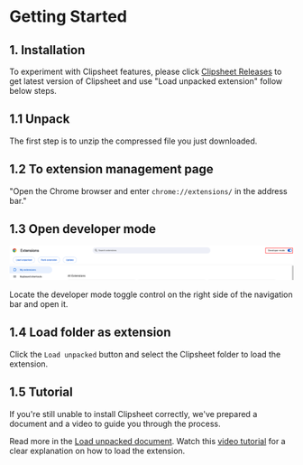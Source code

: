 # Getting Started

## 1. Installation

To experiment with Clipsheet features, please click [Clipsheet Releases](https://github.com/dream-num/univer-clipsheet/releases) to get latest version of Clipsheet and use "Load unpacked extension" follow below steps.

## 1.1 Unpack

The first step is to unzip the compressed file you just downloaded.

## 1.2 To extension management page

"Open the Chrome browser and enter `chrome://extensions/` in the address bar."

## 1.3 Open developer mode

![Developer mode](../assets/getting-started/chrome_extensions_developer_mode.png)

Locate the developer mode toggle control on the right side of the navigation bar and open it.

## 1.4 Load folder as extension

Click the `Load unpacked` button and select the Clipsheet folder to load the extension.

## 1.5 Tutorial

If you're still unable to install Clipsheet correctly, we've prepared a document and a video to guide you through the process.

Read more in the [Load unpacked document](https://developer.chrome.com/docs/extensions/get-started/tutorial/hello-world#load-unpacked).
Watch this [video tutorial](https://www.youtube.com/watch?v=oswjtLwCUqg) for a clear explanation on how to load the extension.
